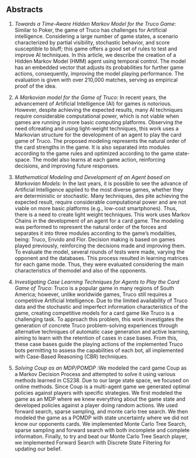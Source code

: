 ## Abstracts
1) _Towards a Time-Aware Hidden Markov Model for the Truco Game_: Similar to Poker, the game of Truco has challenges for Artificial intelligence. Considering a large number of game states, a scenario
characterized by partial visibility, stochastic behavior, and score susceptible to bluff; this game offers a good set of rules to test and improve AI techniques. In this article, we describe the
creation of a Hidden Markov Model (HMM) agent using temporal control. The model has an embedded vector that adjusts its probabilities for further game actions, consequently, improving the model
playing performance. The evaluation is given with over 210,000 matches, serving as empirical proof of the idea.

2) _A Markovian model for the Game of Truco_: In recent years, the advancement of Artificial Intelligence (AI) for games is notorious. However, despite achieving the expected results, many AI
techniques require considerable computational power, which is not viable when games are running in more basic computing platforms. Observing the need ofcreating and using light-weight techniques,
this work uses a Markovian structure for the development of an agent to play the card game of Truco. The proposed modeling represents the natural order of the card strengths in the game. It is
also separated into modules according to the game rules and optimized according to the game state-space. The model also learns at each game action, reinforcing decisions, and improving future responses.

3) _Mathematical Modeling and Development of an Agent based on Markovian Models_: In the last years, it is possible to see the advance of Artificial Intelligence applied to the
most diverse games, whether they are deterministic or stochastic. Many techniques, des pite achieving the expected result, require considerable computational power and are not
viable on more basic platforms (e.g., low-cost smartphones). Thus, there is a need to create light weight techniques. This work uses Markov Chains in the development of an agent
for a card game. The modeling was performed to represent the natural order of the forces and separates it into three modules according to the game’s modalities, being: Truco,
Envido and Flor. Decision making is based on games played previously, reinforcing the decisions made and improving them. To evaluate the model, several rounds of tests were made, varying
the opponent and the databases. This process resulted in learning matrices for each game mode. Thus, they were evaluated considering the main characteristics of themodel and also of the opponents.

4) _Investigating Case Learning Techniques for Agents to Play the Card Game of Truco_: Truco is a popular game in many regions of South America; however, unlike worldwide games, Truco still
requires a competitive Artificial Intelligence. Due to the limited availability of Truco data and the stochastic and imperfect information characteristics of the game, creating competitive
models for a card game like Truco is a challenging task. To approach this problem, this work investigates the generation of concrete Truco problem-solving experiences through alternative techniques of
automatic case generation and active learning, aiming to learn with the retention of cases in case bases. From this, these case bases guide the playing actions of the implemented Truco bots
permitting to assess the capabilities of each bot, all implemented with Case-Based Reasoning (CBR) techniques.

5) _Solving Coup as an MDP/POMDP_ :We modeled the card game Coup as a Markov Decision Process and attempted to solve it using various methods learned in CS238. Due to our large state space, we focused on online methods. Since Coup is a multi-agent game we generated optimal policies against players with specific strategies. We first modeled the game as an MDP where we knew everything about the game state and
developed policies against a player doing random actions. We used forward search, sparse sampling, and monte carlo tree search. We then modeled the game as a POMDP with state uncertainty where we did not
know our opponents cards. We implemented Monte Carlo Tree Search, sparse sampling and forward search with both incomplete and complete information. Finally, to try and beat our Monte Carlo Tree Search
player, we implemented Forward Search with Discrete State Filtering for updating our belief.
